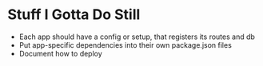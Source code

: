 # Stuff I Gotta Do Still

* Each app should have a config or setup, that registers its routes and db
* Put app-specific dependencies into their own package.json files
* Document how to deploy
